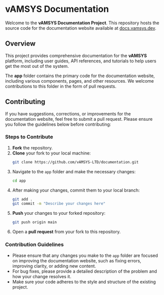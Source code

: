 # vAMSYS Documentation

Welcome to the **vAMSYS Documentation Project**. This repository hosts the source code for the documentation website available at [docs.vamsys.dev](https://docs.vamsys.dev).

## Overview

This project provides comprehensive documentation for the **vAMSYS** platform, including user guides, API references, and tutorials to help users get the most out of the system.

The **app** folder contains the primary code for the documentation website, including various components, pages, and other resources. We welcome contributions to this folder in the form of pull requests.

## Contributing

If you have suggestions, corrections, or improvements for the documentation website, feel free to submit a pull request. Please ensure you follow the guidelines below before contributing:

### Steps to Contribute

1. **Fork** the repository.
2. **Clone** your fork to your local machine:
   ```bash
   git clone https://github.com/vAMSYS-LTD/documentation.git
   ```
3. Navigate to the `app` folder and make the necessary changes:
   ```bash
   cd app
   ```
4. After making your changes, commit them to your local branch:
   ```bash
   git add .
   git commit -m "Describe your changes here"
   ```
5. **Push** your changes to your forked repository:
   ```bash
   git push origin main
   ```
6. Open a **pull request** from your fork to this repository.

### Contribution Guidelines

- Please ensure that any changes you make to the `app` folder are focused on improving the documentation website, such as fixing errors, improving clarity, or adding new content.
- For bug fixes, please provide a detailed description of the problem and how your change resolves it.
- Make sure your code adheres to the style and structure of the existing project.
  
